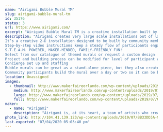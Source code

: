 ```yaml
---
name: "Airigami Bubble Mural TM"
slug: airigami-bubble-mural-tm
id: 35176
status: 3
url: https://www.airigami.com/
excerpt: "Airigami Bubble Mural TM is a creative installation built by community members using easy to inflate and biodegradable latex balloons! It’s the perfect visual demonstration of how many small efforts can create tremendous results."
description: "Airigami creates very large scale installations out of latex balloons. We have developed a project specifically for Maker Faires that allows us to not only build an incredibly large creation that lends itself well to photos and selfies, but that also allows hundreds of attendees at a faire to participate in its construction.
It’s a creative 2-D installation designed to be built by community members using easy to inflate and biodegradable latex balloons! Designed by the experts at Airigami, this hands-on exhibit engages visitors in a communal project with maximum impact and minimal mess.
Step-by-step video instructions keep a steady flow of participants engaged. It’s the perfect visual demonstration of how many small efforts can create tremendous results. Participants are self-directed with minimal staff support, allowing them to take ownership of the project, and naturally want to be photographed along side the finished work.
S.T.E.A.M. POWERED, MAKER-MINDED, FAMILY-FRIENDLY FUN!
Select from our catalogue of themed murals or request a custom design
Project and building process can be modified for level of participant ability
Concierge set up and staffing
Bubble murals can be great as a stand-alone piece, but they also create a perfect backdrop for an optional signature sculpture, such as a giant Makey, while the community follows our instructions to build a mural representative of the location where it's built.
Community participants build the mural over a day or two so it can be built entirely by Maker Faire patrons without staff support. Airigami would provide all equipment, materials, design, and instructions. This can be a DIY project, your staff and volunteers would manage the construction, or we can deliver, setup, and provide staff to oversee it. Cost for this mural as a DIY project is $1500. To have Airigami artists on site, we’re looking at $500-$1500/day in addition to the project cost, depending on the level of support needed."
location: Unassigned
images:
  - thumbnail: http://www.makerfaireorlando.com/wp-content/uploads/2019/07/07D007D7-6A83-4C14-B243-1E6EAE9CA882.jpeg
    medium: http://www.makerfaireorlando.com/wp-content/uploads/2019/07/07D007D7-6A83-4C14-B243-1E6EAE9CA882.jpeg
    large: http://www.makerfaireorlando.com/wp-content/uploads/2019/07/07D007D7-6A83-4C14-B243-1E6EAE9CA882.jpeg
    full: http://www.makerfaireorlando.com/wp-content/uploads/2019/07/07D007D7-6A83-4C14-B243-1E6EAE9CA882.jpeg
maker:
  - name: "Airigami"
    description: "Airigami is, at its heart, a team of artists who create art and experiences entirely out of balloons—from small single sculptures to stadium-sized, record-breaking installations."
photo_link: http://104.41.139.123/wp-content/uploads/2019/07/BB33DD5A-962E-4624-A07D-872E0B859BCF.jpeg
last-exported: "07/04/2020 05:03:40 pm"
---
```

